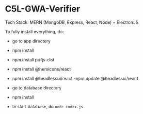 # C5L-GWA-Verifier

Tech Stack: MERN (MongoDB, Express, React, Node) + ElectronJS

To fully install everything, do:

- go to app directory
- npm install
- npm install pdfjs-dist
- npm install @heroicons/react
- npm install @headlessui/react
-npm update @headlessui/react 

- go to database directory
- npm install
- to start database, do ```node index.js```
